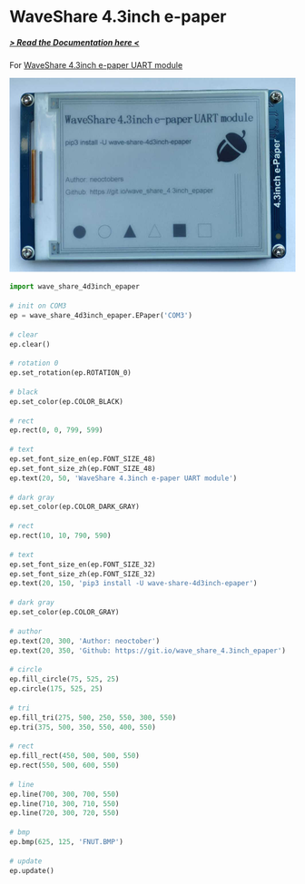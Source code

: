 # WaveShare 4.3inch e-paper

##### [> Read the Documentation here < ](https://neoctobers.readthedocs.io/en/latest/dev/wave_share_4d3inch_epaper.html)

For [WaveShare 4.3inch e-paper UART module](http://www.waveshare.net/wiki/4.3inch_e-Paper_UART_Module)

![Screen](screen.jpg)


```python
import wave_share_4d3inch_epaper

# init on COM3
ep = wave_share_4d3inch_epaper.EPaper('COM3')

# clear
ep.clear()

# rotation 0
ep.set_rotation(ep.ROTATION_0)

# black
ep.set_color(ep.COLOR_BLACK)

# rect
ep.rect(0, 0, 799, 599)

# text
ep.set_font_size_en(ep.FONT_SIZE_48)
ep.set_font_size_zh(ep.FONT_SIZE_48)
ep.text(20, 50, 'WaveShare 4.3inch e-paper UART module')

# dark gray
ep.set_color(ep.COLOR_DARK_GRAY)

# rect
ep.rect(10, 10, 790, 590)

# text
ep.set_font_size_en(ep.FONT_SIZE_32)
ep.set_font_size_zh(ep.FONT_SIZE_32)
ep.text(20, 150, 'pip3 install -U wave-share-4d3inch-epaper')

# dark gray
ep.set_color(ep.COLOR_GRAY)

# author
ep.text(20, 300, 'Author: neoctober')
ep.text(20, 350, 'Github: https://git.io/wave_share_4.3inch_epaper')

# circle
ep.fill_circle(75, 525, 25)
ep.circle(175, 525, 25)

# tri
ep.fill_tri(275, 500, 250, 550, 300, 550)
ep.tri(375, 500, 350, 550, 400, 550)

# rect
ep.fill_rect(450, 500, 500, 550)
ep.rect(550, 500, 600, 550)

# line
ep.line(700, 300, 700, 550)
ep.line(710, 300, 710, 550)
ep.line(720, 300, 720, 550)

# bmp
ep.bmp(625, 125, 'FNUT.BMP')

# update
ep.update()
```